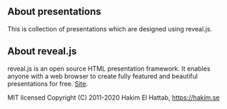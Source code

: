 ## About presentations

This is collection of presentations which are designed using reveal.js. 


## About reveal.js

reveal.js is an open source HTML presentation framework. It enables anyone with a web browser to create fully featured and beautiful presentations for free. [Site](https://revealjs.com/).

MIT licensed
Copyright (C) 2011-2020 Hakim El Hattab, https://hakim.se
